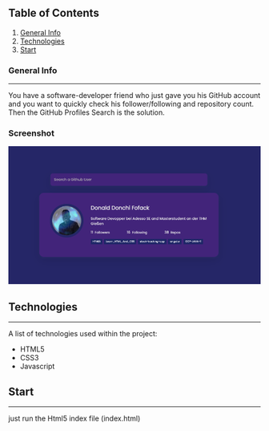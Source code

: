 ## Table of Contents
1. [General Info](#general-info)
2. [Technologies](#technologies)
3. [Start](#start)


### General Info
***
You have a software-developer friend who just gave you his GitHub account and you want to quickly check his follower/following and repository count. Then the GitHub Profiles Search is the solution.
### Screenshot
![Image text](./img/bild.png)

## Technologies
***
A list of technologies used within the project:
* HTML5
* CSS3
* Javascript

## Start
***
just run the Html5 index file (index.html)


